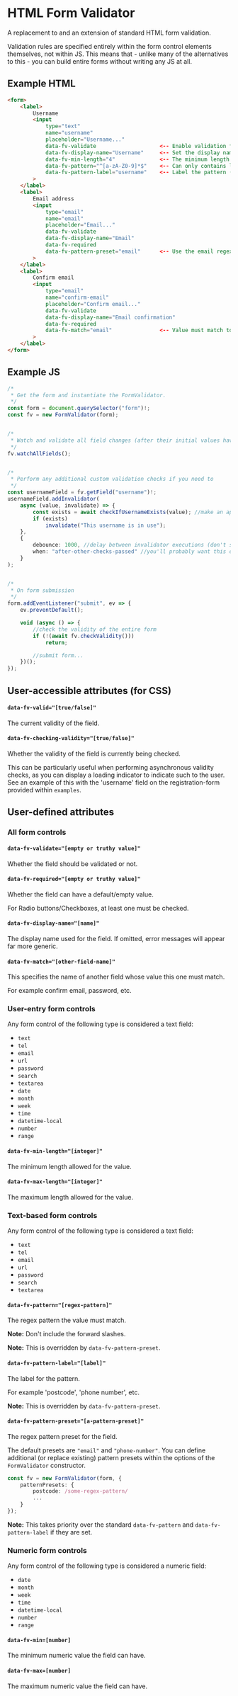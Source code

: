 
# HTML Form Validator

A replacement to and an extension of standard HTML form validation.

Validation rules are specified entirely within the form control elements themselves, not within JS. This means that - unlike many of the alternatives to this - you can build entire forms without writing any JS at all.




## Example HTML

```html
<form>
    <label>
        Username
        <input
            type="text"
            name="username"
            placeholder="Username..."
            data-fv-validate                    <-- Enable validation for this field
            data-fv-display-name="Username"     <-- Set the display name used on error messages
            data-fv-min-length="4"              <-- The minimum length the username can be
            data-fv-pattern="^[a-zA-Z0-9]*$"    <-- Can only contains letters and numbers
            data-fv-pattern-label="username"    <-- Label the pattern (for pattern-related error messages)
        >
    </label>
    <label>
        Email address
        <input
            type="email"
            name="email"
            placeholder="Email..."
            data-fv-validate
            data-fv-display-name="Email"
            data-fv-required
            data-fv-pattern-preset="email"      <-- Use the email regex pattern preset
        >
    </label>
    <label>
        Confirm email
        <input
            type="email"
            name="confirm-email"
            placeholder="Confirm email..."
            data-fv-validate
            data-fv-display-name="Email confirmation"
            data-fv-required
            data-fv-match="email"               <-- Value must match to the `email` field
        >
    </label>
</form>
```




## Example JS

```typescript
/*
 * Get the form and instantiate the FormValidator.
 */
const form = document.querySelector("form")!;
const fv = new FormValidator(form);


/*
 * Watch and validate all field changes (after their initial values have been changed)
 */
fv.watchAllFields();


/*
 * Perform any additional custom validation checks if you need to
 */
const usernameField = fv.getField("username")!;
usernameField.addInvalidator(
	async (value, invalidate) => { 
		const exists = await checkIfUsernameExists(value); //make an api call, for example
		if (exists)
			invalidate("This username is in use");
	},
	{
		debounce: 1000, //delay between invalidator executions (don't spam the api)
		when: "after-other-checks-passed" //you'll probably want this option for api calls
	}
);


/*
 * On form submission
 */
form.addEventListener("submit", ev => {
	ev.preventDefault();

	void (async () => {
		//check the validity of the entire form
		if (!(await fv.checkValidity()))
			return;

		//submit form...
	})();
});
```




## User-accessible attributes (for CSS)

#### `data-fv-valid="[true/false]"`
The current validity of the field.

#### `data-fv-checking-validity="[true/false]"`
Whether the validity of the field is currently being checked.

This can be particularly useful when performing asynchronous validity checks, as you can display a loading indicator to indicate such to the user. See an example of this with the 'username' field on the registration-form provided within `examples`.




## User-defined attributes

### All form controls

#### `data-fv-validate="[empty or truthy value]"`
Whether the field should be validated or not.

#### `data-fv-required="[empty or truthy value]"`
Whether the field can have a default/empty value.

For Radio buttons/Checkboxes, at least one must be checked.

#### `data-fv-display-name="[name]"`
The display name used for the field. If omitted, error messages will appear far more generic.

#### `data-fv-match="[other-field-name]"`
This specifies the name of another field whose value this one must match.

For example confirm email, password, etc.

### User-entry form controls
Any form control of the following type is considered a text field:

- `text`
- `tel`
- `email`
- `url`
- `password`
- `search`
- `textarea`
- `date`
- `month`
- `week`
- `time`
- `datetime-local`
- `number`
- `range`

#### `data-fv-min-length="[integer]"`
The minimum length allowed for the value.

#### `data-fv-max-length="[integer]"`
The maximum length allowed for the value.




### Text-based form controls
Any form control of the following type is considered a text field:

- `text`
- `tel`
- `email`
- `url`
- `password`
- `search`
- `textarea`

#### `data-fv-pattern="[regex-pattern]"`
The regex pattern the value must match.

**Note:** Don't include the forward slashes.

**Note:** This is overridden by `data-fv-pattern-preset`.

#### `data-fv-pattern-label="[label]"`
The label for the pattern.

For example 'postcode', 'phone number', etc.

**Note:** This is overridden by `data-fv-pattern-preset`.

#### `data-fv-pattern-preset="[a-pattern-preset]"`
The regex pattern preset for the field.

The default presets are `"email"` and `"phone-number"`. You can define additional (or replace existing) pattern presets within the options of the `FormValidator` constructor.

```typescript
const fv = new FormValidator(form, {
	patternPresets: {
		postcode: /some-regex-pattern/
        ...
	}
});
```

**Note:** This takes priority over the standard `data-fv-pattern` and `data-fv-pattern-label` if they are set.




### Numeric form controls
Any form control of the following type is considered a numeric field:

- `date`
- `month`
- `week`
- `time`
- `datetime-local`
- `number`
- `range`

#### `data-fv-min=[number]`
The minimum numeric value the field can have.

#### `data-fv-max=[number]`
The maximum numeric value the field can have.